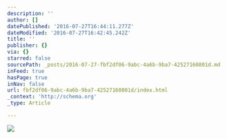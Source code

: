 ```yaml
---
description: ''
author: []
datePublished: '2016-07-27T16:44:11.277Z'
dateModified: '2016-07-27T16:42:45.242Z'
title: ''
publisher: {}
via: {}
starred: false
sourcePath: _posts/2016-07-27-fbf2df06-9abc-4a6b-9ba7-42527160801d.md
inFeed: true
hasPage: true
inNav: false
url: fbf2df06-9abc-4a6b-9ba7-42527160801d/index.html
_context: 'http://schema.org'
_type: Article

---
```

![](https://the-grid-user-content.s3-us-west-2.amazonaws.com/6b6b5585-60fa-44d7-8c95-2227073ece63.jpg)